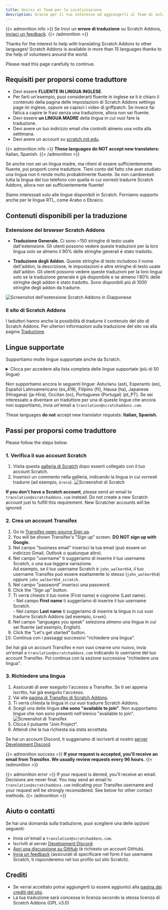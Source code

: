```yaml
---
title: Unirsi al Team per la Localizzazione
description: Grazie per il tuo interesse ad aggiungerti al Team di volontari che traducono Scratch Addons in altre lingue! Scratch Addons è un progetto open source no-profit che si occupa di mantenere l'estensione e creare nuovi addon grazie a sviluppatori web volontari.
---
```


{{< admonition info >}}
Se trovi un **errore di traduzione** su Scratch Addons, [inviaci un feedback](/feedback).
{{< /admonition >}}

Thanks for the interest to help with translating Scratch Addons to other languages! Scratch Addons is available in more than 15 languages thanks to the help of volunteers around the world.

Please read this page carefully to continue.

## Requisiti per proporsi come traduttore

* Devi essere **FLUENTE IN LINGUA INGLESE**.
* Per farti un'esempio, puoi considerarti fluente in inglese se ti è chiaro il contenuto della pagina delle impostazioni di Scratch Addons settings page iin inglese, oppure se capisci i video di griffpatch. Se invece fai fatica a capire le frasi senza una traduzione, allora non sei fluente.
* Devi essere **un LINGUA MADRE** della lingua in cui vuoi fare la traduzione.
* Devi avere un tuo indirizzo email che controlli almeno una volta alla settimana.
* Devi avere un account su [scratch.mit.edu](https://scratch.mit.edu).

{{< admonition info >}}
**These languages do NOT accept new translators:** Italian, Spanish.<!-- This list of languages is also found below. Remember to update both. -->
{{< /admonition >}}

Se anche non sei un lingua madre, ma ritieni di essere sufficientemente fluente, poi proporti come traduttore. Tieni conto del fatto che aver studiato una lingua non ti rende molto probabilmente fluente. Se non cambieresti tutta la lingua del tuo telefono con quella in cui vorresti tradurre Scratch Addons, allora non sei sufficientemente fluente! 

Siamo interessati solo alle lingue disponibili in Scratch. Forniamo supporto anche per le lingue RTL, come Arabo o Ebraico.

## Contenuti disponibili per la traduzione

### Estensione del browser Scratch Addons

- **Traduzione Generale.** Ci sono ~150 stringhe di testo usate dall'estensione. Gli utenti possono vedere queste traduzioni per la loro lingua solo se almeno il 90% delle stringhe generali è stato tradotto.

- **Traduzione degli Addon.** Queste stringhe di testo includono il nome dell'addon, la descrizione, le impostazioni e altre stringhe di testo usate dall'addon. Gli utenti possono vedere queste traduzioni per la loro lingua solo se la traduzione generale è già disponibile e se almeno l'80% delle stringhe degli addon è stato tradotto. Sono disponibili più di 1000 stringhe degli addon da tradurre.

![Screenshot dell'estensione Scratch Addons in Giapponese](/assets/img/docs/transifex-general-vs-addons.png)

### Il sito di Scratch Addons

I taduttori hanno anche la possibilità di tradurre il contenuto del sito di Scratch Addons. Per ulteriori informazioni sulla traduzione del sito vai alla pagina [Traduzione](https://github.com/ScratchAddons/website-v2/wiki/Translating).

## Lingue supportate

Supportiamo molte lingue supportate anche da Scratch.

<details>
<summary>Clicca per accedere alla lista completa delle lingue supportate (più di 50 lingue)</summary>
Abkhaz (ab), Afrikaans (af), Amharic (am), Aragonese (an), Arabic (ar), Azerbaijani (az), Belarusian (be), Bulgarian (bg), Bengali (bn), Catalan (ca), Central Kurdish (ckb), Czech (cs), Welsh (cy), Danish (da), German (de), Greek (el), Spanish (es), Estonian (et), Basque (eu), Persian (fa), Finnish (fi), French (fr), Western Frisian (fy), Irish (ga), Gaelic, Scottish (gd), Galician (gl), Hebrew (he), Hindi (hi), Croatian (hr), Haitian (Haitian Creole) (ht), Hungarian (hu), Armenian (hy), Indonesian (id), Icelandic (is), Italian (it), Japanese (ja), Georgian (ka), Kazakh (kk), Khmer (km), Korean (ko), Kurdish (ku), Lithuanian (lt), Latvian (lv), Maori (mi), Mongolian (mn), Norwegian Bokmål (nb), Dutch (nl), Norwegian Nynorsk (nn), Northern Sotho (nso), Odia (or), Polish (pl), Portuguese (Brazil) (pt_BR), Quechua (qu), Rapa Nui (rap), Romanian (ro), Russian (ru), Slovak (sk), Slovenian (sl), Serbian (sr), Swedish (sv), Swahili (sw), Thai (th), Tswana (tn), Turkish (tr), Ukrainian (uk), Uzbek (uz), Vietnamese (vi), Xhosa (xh), Chinese (China) (zh_CN), Chinese (Taiwan) (zh_TW), Zulu (zu).
</details>

Non supportiamo ancora le seguenti lingue: Asturianu (ast), Esperanto (eo), Español Latinoamericano (es_419), Filipino (fil), Hausa (ha), Japanese (Hiragana) (ja-Hira), Occitan (oc), Portuguese (Portugal) (pt_PT). Se sei interessato a diventare un traduttore per una di queste lingue che ancora non supportiamo, invia un'email a `translation@scratchaddons.com`.

These languages **do not** accept new translator requests: **Italian, Spanish.**<!-- This list of languages is also found above. Remember to update both. -->

## Passi per proporsi come traduttore

Please follow the steps below.

### 1. Verifica il suo account Scratch
1. Visita questa [galleria di Scratch](https://scratch.mit.edu/studios/33665222/comments) dopo esserti collegato con il tuo account Scratch.
1. Inserisci un commento nella galleria, indicando la lingua in cui vorresti tradurre (ad esempio, `Greco`). 
![Screenshot di Scratch](/assets/img/docs/scratch-req-language.png)

**If you don't have a Scratch account**, please send an email to `translation@scratchaddons.com` instead. Do not create a new Scratch account just to fulfill this requirement. New Scratcher accounts will be ignored.

### 2. Crea un account Transifex
1. Go to [Transifex open-source Sign up](https://app.transifex.com/signup/open-source/?join_org=scratch-addons&join_project=scratch-addons-extension).  
1. You will be shown Transifex's "Sign up" screen. **DO NOT sign up with Google.**  
1. Nel campo "business email" inserisci la tua email (può essere un indirizzo Gmail, Outlook o qualunque altro).
1. Nel campo "username" ti suggeriamo di inserire il tuo username  Scratch, o una sua leggera variazione.  
Ad esempio, se il tuo username Scratch è `john_walker954`, il tuo username Transifex può essere esattamente lo stesso (`john_walker954`) oppure `john_walker954_scratch`.
1. Nel campo "password" inserisci una password.
1. Click the "Sign up" button.
1. Ti verrà chiesto il tuo nome (First name) e cognome (Last name).  
\- Nel campo **First name** ti suggeriamo di inserire il tuo username Scratch.  
\- Nel campo **Last name** ti suggeriamo di inserire la lingua in cui vuoi tradurre Scratch Addons (ad esempio, `Greek`).
1. Nel campo "languages you speak" seleziona almeno una lingua in cui sei fluente (ad esempio, English).
1. Click the "Let's get started" button.
1. Continua con i passaggi successivi "richiedere una lingua".

Sei hai già un account Transifex e non vuoi crearne uno nuovo, invia un'email a `translation@scratchaddons.com` indicando lo username del tuo account Transifex. Poi continua con la sezione successiva "richiedere una lingua".

### 3. Richiedere una lingua
1. Assicurati di aver eseguito l'accesso a Transifex. Se ti sei appena iscritto, hai già eseguito l'accesso.
1. Vai alla [pagina di Transifex di Scratch Addons](https://app.transifex.com/join/?o=scratch-addons&p=scratch-addons-extension&t=opensource).
1. Ti verrà chiesta la lingua in cui vuoi tradurre Scratch Addons.
1. Scegli una delle lingue **che sono "available to join"**. Non supportiamo lingue che non sono presenti nell'elenco "available to join".  
![Screenshot di Transifex](/assets/img/docs/transifex-req-language.png)
1. Clicca il pulsante "Join Project".
1. Attendi che la tua richiesta sia stata accettata.

Se hai un account Discord, ti suggeriamo di iscriverti al nostro [server Development Discord](https://discord.gg/Ak8sCDQ).

{{< admonition success >}}
**If your request is accepted, you'll receive an email from Transifex. We usually review requests every 96 hours.**
{{< /admonition >}}

{{< admonition error >}}
If your request is denied, you'll receive an email. Decisions are never final. You may send an email to  `translation@scratchaddons.com` indicating your Transifex username and your request will be strongly reconsidered. See below for other contact methods.
{{< /admonition >}}

## Aiuto o contatti

Se hai una domanda sulla traduzione, puoi scegliere una delle opzioni seguenti:
- Invia un'email a `translation@scratchaddons.com`.
- Iscriviti al server [Development Discord](https://discord.gg/Ak8sCDQ).
- [Apri una discussione su GitHub](https://github.com/ScratchAddons/ScratchAddons/discussions) (è richiesto un account GitHub).
- [Invia un feedback](/feedback) (assicurati di specificare nel form il tuo username Scratch, ti risponderemo nel tuo profilo sul sito Scratch).

## Crediti

- Se verrai accettato potrai aggiungerti (o essere aggiunto) alla [pagina dei crediti del sito](/credits).
- La tua traduzione sarà concessa in licenza secondo la stessa licenza di Scratch Addons (GPL v3.0)
